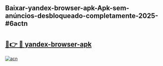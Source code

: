 ## Baixar-yandex-browser-apk-Apk-sem-anúncios-desbloqueado-completamente-2025-#6actn

# <h2><a href="https://ainizakaria.my?title=yandex-browser-apk&ref=20M">🔗👉 🔴 yandex-browser-apk</a></h2>

[![acn](https://github.com/user-attachments/assets/0f9c940e-d8b0-45ae-aac7-cd30a18b3e1c)](https://ainizakaria.my?title=yandex-browser-apk&ref=20M)

